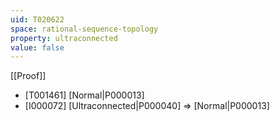 ```yaml
---
uid: T020622
space: rational-sequence-topology
property: ultraconnected
value: false
---
```

[[Proof]]

* [T001461] [Normal|P000013]
* [I000072] [Ultraconnected|P000040] => [Normal|P000013]

